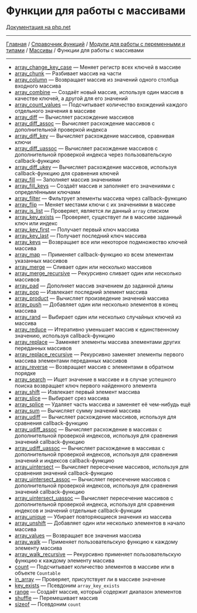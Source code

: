 # Функции для работы с массивами

[Документация на php.net](https://www.php.net/manual/ru/ref.array.php)

---

[Главная](../../../../README.md) / [Справочник функций](../../../funcref.md) /
[Модули для работы с переменными и типами](../../vartype.md) / [Массивы](../array.md) / Функции для
работы с массивами

---

-   [array_change_key_case](./func/array_change_key_case.md) &mdash; Меняет регистр всех ключей в
    массиве
-   [array_chunk](./func/array_chunk.md) &mdash; Разбивает массив на части
-   [array_column](./func/array_column.md) &mdash; Возвращает массив из значений одного столбца
    входного массива
-   [array_combine](./func/array_combine.md) &mdash; Создаёт новый массив, используя один массив в
    качестве ключей, а другой для его значений
-   [array_count_values](./func/array_count_values.md) &mdash; Подсчитывает количество вхождений
    каждого отдельного значения в массиве
-   [array_diff](./func/array_diff.md) &mdash; Вычисляет расхождение массивов
-   [array_diff_assoc](./func/array_diff_assoc.md) &mdash; Вычисляет расхождение массивов с
    дополнительной проверкой индекса
-   [array_diff_key](./func/array_diff_key.md) &mdash; Вычисляет расхождение массивов, сравнивая
    ключи
-   [array_diff_uassoc](./func/array_diff_uassoc.md) &mdash; Вычисляет расхождение массивов с
    дополнительной проверкой индекса через пользовательскую callback-функцию
-   [array_diff_ukey](./func/array_diff_ukey.md) &mdash; Вычисляет расхождение массивов, используя
    callback-функцию для сравнения ключей
-   [array_fill](./func/array_fill.md) &mdash; Заполняет массив значениями
-   [array_fill_keys](./func/array_fill_keys.md) &mdash; Создаёт массив и заполняет его значениями с
    определёнными ключами
-   [array_filter](./func/array_filter.md) &mdash; Фильтрует элементы массива через callback-функцию
-   [array_flip](./func/array_flip.md) &mdash; Меняет местами ключи с их значениями в массиве
-   [array_is_list](./func/array_is_list.md) &mdash; Проверяет, является ли данный `array` списком
-   [array_key_exists](./func/array_key_exists.md) &mdash; Проверяет, существует ли в массиве
    заданный ключ или индекс
-   [array_key_first](./func/array_key_first.md) &mdash; Получает первый ключ массива
-   [array_key_last](./func/array_key_last.md) &mdash; Получает последний ключ массива
-   [array_keys](./func/array_keys.md) &mdash; Возвращает все или некоторое подмножество ключей
    массива
-   [array_map](./func/array_map.md) &mdash; Применяет callback-функцию ко всем элементам указанных
    массивов
-   [array_merge](./func/array_merge.md) &mdash; Сливает один или несколько массивов
-   [array_merge_recursive](./func/array_merge_recursive.md) &mdash; Рекурсивно сливает один или
    несколько массивов
-   [array_pad](./func/array_pad.md) &mdash; Дополняет массив значением до заданной длины
-   [array_pop](./func/array_pop.md) &mdash; Извлекает последний элемент массива
-   [array_product](./func/array_product.md) &mdash; Вычисляет произведение значений массива
-   [array_push](./func/array_push.md) &mdash; Добавляет один или несколько элементов в конец
    массива
-   [array_rand](./func/array_rand.md) &mdash; Выбирает один или несколько случайных ключей из
    массива
-   [array_reduce](./func/array_reduce.md) &mdash; Итеративно уменьшает массив к единственному
    значению, используя callback-функцию
-   [array_replace](./func/array_replace.md) &mdash; Заменяет элементы массива элементами других
    переданных массивов
-   [array_replace_recursive](./func/array_replace_recursive.md) &mdash; Рекурсивно заменяет
    элементы первого массива элементами переданных массивов
-   [array_reverse](./func/array_reverse.md) &mdash; Возвращает массив с элементами в обратном
    порядке
-   [array_search](./func/array_search.md) &mdash; Ищет значение в массиве и в случае успешного
    поиска возвращает ключ первого найденного элемента
-   [array_shift](./func/array_shift.md) &mdash; Извлекает первый элемент массива
-   [array_slice](./func/array_slice.md) &mdash; Выбирает срез массива
-   [array_splice](./func/array_splice.md) &mdash; Удаляет часть массива и заменяет её чем-нибудь
    ещё
-   [array_sum](./func/array_sum.md) &mdash; Вычисляет сумму значений массива
-   [array_udiff](./func/array_udiff.md) &mdash; Вычисляет расхождение массивов, используя для
    сравнения callback-функцию
-   [array_udiff_assoc](./func/array_udiff_assoc.md) &mdash; Вычисляет расхождение в массивах с
    дополнительной проверкой индексов, используя для сравнения значений callback-функцию
-   [array_udiff_uassoc](./func/array_udiff_uassoc.md) &mdash; Вычисляет расхождение в массивах с
    дополнительной проверкой индексов, используя для сравнения значений и индексов callback-функцию
-   [array_uintersect](./func/array_uintersect.md) &mdash; Вычисляет пересечение массивов, используя
    для сравнения значений callback-функцию
-   [array_uintersect_assoc](./func/array_uintersect_assoc.md) &mdash; Вычисляет пересечение
    массивов с дополнительной проверкой индексов, используя для сравнения значений callback-функцию
-   [array_uintersect_uassoc](./func/array_uintersect_uassoc.md) &mdash; Вычисляет пересечение
    массивов с дополнительной проверкой индекса, используя для сравнения индексов и значений
    отдельные callback-функции
-   [array_unique](./func/array_unique.md) &mdash; Убирает повторяющиеся значения из массива
-   [array_unshift](./func/array_unshift.md) &mdash; Добавляет один или несколько элементов в начало
    массива
-   [array_values](./func/array_values.md) &mdash; Возвращает все значения массива
-   [array_walk](./func/array_walk.md) &mdash; Применяет пользовательскую функцию к каждому элементу
    массива
-   [array_walk_recursive](./func/array_walk_recursive.md) &mdash; Рекурсивно применяет
    пользовательскую функцию к каждому элементу массива
-   [count](./func/count.md) &mdash; Подсчитывает количество элементов в массиве или в объекте
    `Countable`
-   [in_array](./func/in_array.md) &mdash; Проверяет, присутствует ли в массиве значение
-   [key_exists](./func/key_exists.md) &mdash; Псевдоним `array_key_exists`
-   [range](./func/range.md) &mdash; Создаёт массив, который содержит диапазон элементов
-   [shuffle](./func/shuffle.md) &mdash; Перемешивает массив
-   [sizeof](./func/sizeof.md) &mdash; Псевдоним `count`
